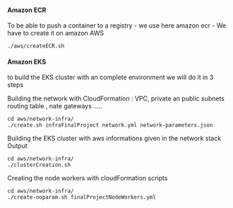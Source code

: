 #### Amazon ECR 

To be able to push a container to a registry - we use here amazon ecr - We have to create it on amazon AWS

```
./aws/createECR.sh
```
#### Amazon EKS
to build the EKS cluster with an complete environment we will do it in 3 steps 

Building the network with CloudFormation : VPC, private an public subnets routing table , nate gateways .....
```
cd aws/network-infra/
./create.sh infraFinalProject network.yml network-parameters.json

```
Building the EKS cluster with aws informations given in the network stack Output 
```
cd aws/network-infra/
./clusterCreation.sh

```
Creating the node workers with cloudFormation scripts

```
cd aws/network-infra/
./create-noparam.sh finalProjectNodeWorkers.yml

```
